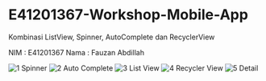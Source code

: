 # E41201367-Workshop-Mobile-App
Kombinasi ListView, Spinner, AutoComplete dan RecyclerView

NIM : E41201367
Nama : Fauzan Abdillah

![1  Spinner](https://user-images.githubusercontent.com/74108522/135715899-118a5de1-84f2-4f27-af12-9c16c0af8086.jpg)
![2  Auto Complete](https://user-images.githubusercontent.com/74108522/135715904-99efafea-f63d-4f8b-b8a3-fe03641b4f4f.jpg)
![3  List View](https://user-images.githubusercontent.com/74108522/135715905-9ae6c8eb-5332-450f-923a-b72cc6e29b80.jpg)
![4  Recycler View](https://user-images.githubusercontent.com/74108522/135715906-706d4c59-5241-44ff-904f-2f32b6beff40.jpg)
![5  Detail](https://user-images.githubusercontent.com/74108522/135715908-d948d74c-3337-45e1-91de-371f5ecc966f.jpg)
